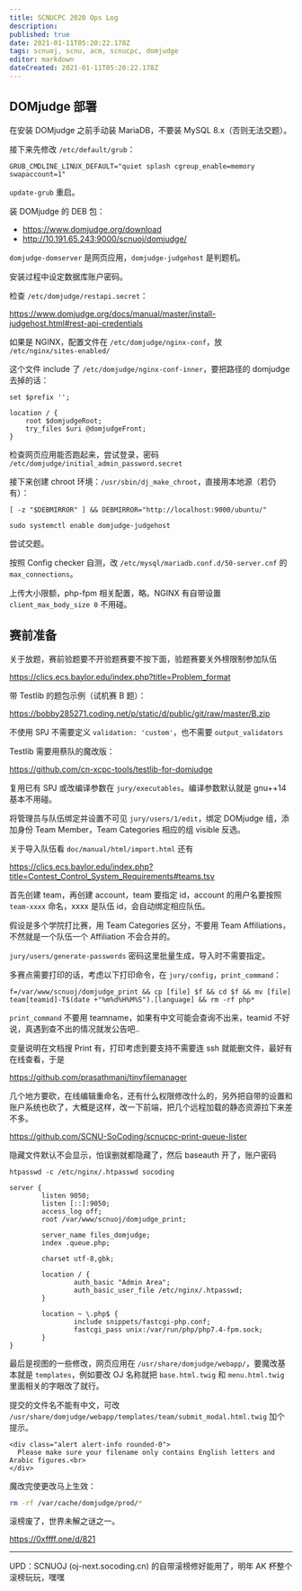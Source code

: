 ```yaml
---
title: SCNUCPC 2020 Ops Log
description: 
published: true
date: 2021-01-11T05:20:22.178Z
tags: scnuoj, scnu, acm, scnucpc, domjudge
editor: markdown
dateCreated: 2021-01-11T05:20:22.178Z
---
```


## DOMjudge 部署

在安装 DOMjudge 之前手动装 MariaDB，不要装 MySQL 8.x（否则无法交题）。

接下来先修改 `/etc/default/grub`：

```
GRUB_CMDLINE_LINUX_DEFAULT="quiet splash cgroup_enable=memory swapaccount=1"
```

`update-grub` 重启。

装 DOMjudge 的 DEB 包：

* https://www.domjudge.org/download
* http://10.191.65.243:9000/scnuoj/domjudge/

`domjudge-domserver` 是网页应用，`domjudge-judgehost` 是判题机。

安装过程中设定数据库账户密码。

检查 `/etc/domjudge/restapi.secret`：

https://www.domjudge.org/docs/manual/master/install-judgehost.html#rest-api-credentials

如果是 NGINX，配置文件在 `/etc/domjudge/nginx-conf`，放 `/etc/nginx/sites-enabled/`

这个文件 include 了 `/etc/domjudge/nginx-conf-inner`，要把路径的 domjudge 去掉的话：

```
set $prefix '';

location / {
	root $domjudgeRoot;
	try_files $uri @domjudgeFront;
}
```

检查网页应用能否跑起来，尝试登录，密码 `/etc/domjudge/initial_admin_password.secret`

接下来创建 chroot 环境：`/usr/sbin/dj_make_chroot`，直接用本地源（若仍有）：

``` 
[ -z "$DEBMIRROR" ] && DEBMIRROR="http://localhost:9000/ubuntu/"
```

```
sudo systemctl enable domjudge-judgehost
```

尝试交题。

按照 Config checker 自测，改 `/etc/mysql/mariadb.conf.d/50-server.cnf` 的 `max_connections`。

上传大小限额，php-fpm 相关配置，略。NGINX 有自带设置 `client_max_body_size 0` 不用碰。

## 赛前准备

关于放题，赛前验题要不开验题赛要不按下面，验题赛要关外榜限制参加队伍

https://clics.ecs.baylor.edu/index.php?title=Problem_format

带 Testlib 的题包示例（试机赛 B 题）：

https://bobby285271.coding.net/p/static/d/public/git/raw/master/B.zip

不使用 SPJ 不需要定义 `validation: 'custom'`，也不需要 `output_validators`

Testlib 需要用蔡队的魔改版：

https://github.com/cn-xcpc-tools/testlib-for-domjudge

复用已有 SPJ 或改编译参数在 `jury/executables`。编译参数默认就是 gnu++14 基本不用碰。

将管理员与队伍绑定并设置不可见 `jury/users/1/edit`，绑定 DOMjudge 组，添加身份 Team Member，Team Categories 相应的组 visible 反选。

关于导入队伍看 `doc/manual/html/import.html` 还有

https://clics.ecs.baylor.edu/index.php?title=Contest_Control_System_Requirements#teams.tsv

首先创建 team，再创建 account，team 要指定 id，account 的用户名要按照 `team-xxxx` 命名，xxxx 是队伍 id，会自动绑定相应队伍。

假设是多个学院打比赛，用 Team Categories 区分，不要用 Team Affiliations，不然就是一个队伍一个 Affiliation 不会合并的。

`jury/users/generate-passwords` 密码这里批量生成，导入时不需要指定。

多赛点需要打印的话，考虑以下打印命令，在 `jury/config`，`print_command`：

```
f=/var/www/scnuoj/domjudge_print && cp [file] $f && cd $f && mv [file] team[teamid]-T$(date +"%m%d%H%M%S").[language] && rm -rf php*
```

`print_command` 不要用 teamname，如果有中文可能会查询不出来，teamid 不好说，真遇到查不出的情况就发公告吧..

变量说明在文档搜 Print 有，打印考虑到要支持不需要连 ssh 就能删文件，最好有在线查看，于是

https://github.com/prasathmani/tinyfilemanager

几个地方要砍，在线编辑重命名，还有什么权限修改什么的，另外把自带的设置和账户系统也砍了，大概是这样，改一下前端，把几个远程加载的静态资源拉下来差不多。

https://github.com/SCNU-SoCoding/scnucpc-print-queue-lister

隐藏文件默认不会显示，怕误删就都隐藏了，然后 baseauth 开了，账户密码

```
htpasswd -c /etc/nginx/.htpasswd socoding
```

```
server {
        listen 9050;
        listen [::]:9050;
        access_log off;
        root /var/www/scnuoj/domjudge_print;

        server_name files_domjudge;
        index .queue.php;

        charset utf-8,gbk;

        location / {
                auth_basic "Admin Area";
                auth_basic_user_file /etc/nginx/.htpasswd;
        }

        location ~ \.php$ {
                include snippets/fastcgi-php.conf;
                fastcgi_pass unix:/var/run/php/php7.4-fpm.sock;
        }
}
```

最后是视图的一些修改，网页应用在 `/usr/share/domjudge/webapp/`，要魔改基本就是 `templates`，例如要改 OJ 名称就把 `base.html.twig` 和 `menu.html.twig` 里面相关的字眼改了就行。

提交的文件名不能有中文，可改 `/usr/share/domjudge/webapp/templates/team/submit_modal.html.twig` 加个提示。

```
<div class="alert alert-info rounded-0">
  Please make sure your filename only contains English letters and Arabic figures.<br>
</div>
```

魔改完使更改马上生效：

```bash
rm -rf /var/cache/domjudge/prod/*
```

滚榜废了，世界未解之谜之一。

https://0xffff.one/d/821

---

UPD：SCNUOJ (oj-next.socoding.cn) 的自带滚榜修好能用了，明年 AK 杯整个滚榜玩玩，嘿嘿